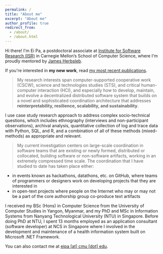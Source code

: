 ```yaml
---
permalink: /
title: "About me"
excerpt: "About me"
author_profile: true
redirect_from:
  - /about/
  - /about.html
---
```

<!-- <p style="color: #0EAC00"><strong>I'm seeking a postdoc/research scientist position to round out my research portfolio. If you have any leads let me know please!</strong></p> -->

Hi there! I'm Ei Pa, a postdoctoral associate at <a href="https://www.isri.cmu.edu/">Institute for Software Research (ISR)</a> in Carnegie Mellon’s School of Computer Science, where I'm proudly mentored by <a href="https://herbsleb.org/">James Herbsleb</a>.

If you're interested in <span style="color: $sustainable-color"><strong>my new work</strong></span>, read <a href="https://eipapa.github.io/publications">my most recent publications</a>.

>My research interests span computer-supported cooperative work (CSCW), science and technologies studies (STS), and critical human-computer interaction (HCI), and especially how to develop, maintain, and evolve a decentralized distributed software system that builds on a novel and sophisticated coordination architecture that addresses <span style="color: $sustainable-color"><strong>reinterpretability, resilience, scalability, and sustainability</strong></span>.

I use case study research approach to address complex socio-technical questions, which includes ethnography (interviews and non-participant observations), archival analysis, quantitative collection of log and trace data with Python, SQL, and R, and a combination of all of these methods (mixed-methods) as appropriate and relevant.

>My current investigation centers on large-scale coordination in software teams that are existing or newly formed, distributed or collocated, building software or non-software artifacts, working in an extremely compressed time scale. The coordination that I have studied to date has taken place either:
* in events known as hackathons, datathons, etc. on GitHub, where teams of programmers or designers work on developing projects that they are interested in
* in open-text projects where people on the Internet who may or may not be a part of the core authorship group co-produce text artifacts

I received my BSc (Hons) in Computer Science from the University of Computer Studies in Yangon, Myanmar, and my PhD and MSc in Information Systems from Nanyang Technological University (NTU) in Singapore. Before doing PhD at NTU, I spent 13 months employed as an application consultant (software developer) at NCS in Singapore where I involved in the development and maintenance of a health information system built on Microsoft .NET Framework.

You can also contact me at <a href="">eipa [at] cmu [dot] edu</a>.
